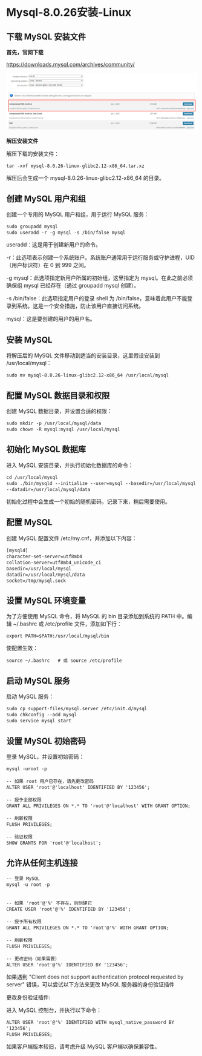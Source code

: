 # Mysql-8.0.26安装-Linux

##  下载 MySQL 安装文件 

**首先，官网下载**

https://downloads.mysql.com/archives/community/

![1721724118789.jpg](upload\1721724118789.jpg)

**解压安装文件**

解压下载的安装文件：

```
tar -xvf mysql-8.0.26-linux-glibc2.12-x86_64.tar.xz
```

解压后会生成一个 mysql-8.0.26-linux-glibc2.12-x86_64 的目录。

## **创建 MySQL 用户和组** 

创建一个专用的 MySQL 用户和组，用于运行 MySQL 服务：

```
sudo groupadd mysql
sudo useradd -r -g mysql -s /bin/false mysql
```

useradd：这是用于创建新用户的命令。

-r：此选项表示创建一个系统账户。系统账户通常用于运行服务或守护进程，UID（用户标识符）在 0 到 999 之间。

-g mysql：此选项指定新用户所属的初始组，这里指定为 mysql。在此之前必须确保组 mysql 已经存在（通过 groupadd mysql 创建）。

-s /bin/false：此选项指定用户的登录 shell 为 /bin/false，意味着此用户不能登录到系统。这是一个安全措施，防止该用户直接访问系统。

mysql：这是要创建的用户的用户名。

## 安装 MySQL

将解压后的 MySQL 文件移动到适当的安装目录，这里假设安装到 /usr/local/mysql：

```
sudo mv mysql-8.0.26-linux-glibc2.12-x86_64 /usr/local/mysql
```

## 配置 MySQL 数据目录和权限

创建 MySQL 数据目录，并设置合适的权限：

```
sudo mkdir -p /usr/local/mysql/data
sudo chown -R mysql:mysql /usr/local/mysql
```

## 初始化 MySQL 数据库

进入 MySQL 安装目录，并执行初始化数据库的命令：

```
cd /usr/local/mysql
sudo ./bin/mysqld --initialize --user=mysql --basedir=/usr/local/mysql --datadir=/usr/local/mysql/data
```

初始化过程中会生成一个初始的随机密码，记录下来，稍后需要使用。

## 配置 MySQL

创建 MySQL 配置文件 /etc/my.cnf，并添加以下内容：

```
[mysqld]
character-set-server=utf8mb4
collation-server=utf8mb4_unicode_ci
basedir=/usr/local/mysql
datadir=/usr/local/mysql/data
socket=/tmp/mysql.sock
```

## 设置 MySQL 环境变量

为了方便使用 MySQL 命令，将 MySQL 的 bin 目录添加到系统的 PATH 中。编辑 ~/.bashrc 或 /etc/profile 文件，添加如下行：

```
export PATH=$PATH:/usr/local/mysql/bin
```

使配置生效：

```
source ~/.bashrc   # 或 source /etc/profile
```

## 启动 MySQL 服务 

启动 MySQL 服务：

```
sudo cp support-files/mysql.server /etc/init.d/mysql
sudo chkconfig --add mysql
sudo service mysql start
```

## 设置 MySQL 初始密码 

登录 MySQL，并设置初始密码：

```
mysql -uroot -p 

-- 如果 root 用户已存在，请先更改密码
ALTER USER 'root'@'localhost' IDENTIFIED BY '123456';

-- 授予全部权限
GRANT ALL PRIVILEGES ON *.* TO 'root'@'localhost' WITH GRANT OPTION;

-- 刷新权限
FLUSH PRIVILEGES;

-- 验证权限
SHOW GRANTS FOR 'root'@'localhost';
```

## 允许从任何主机连接 

```
-- 登录 MySQL
mysql -u root -p


-- 如果 'root'@'%' 不存在，则创建它
CREATE USER 'root'@'%' IDENTIFIED BY '123456';

-- 授予所有权限
GRANT ALL PRIVILEGES ON *.* TO 'root'@'%' WITH GRANT OPTION;

-- 刷新权限
FLUSH PRIVILEGES;

-- 更改密码（如果需要）
ALTER USER 'root'@'%' IDENTIFIED BY '123456';
```



如果遇到 "Client does not support authentication protocol requested by server" 错误，可以尝试以下方法来更改 MySQL 服务器的身份验证插件

更改身份验证插件:

进入 MySQL 控制台，并执行以下命令：

```
ALTER USER 'root'@'%' IDENTIFIED WITH mysql_native_password BY '123456';
FLUSH PRIVILEGES;
```

如果客户端版本较旧，请考虑升级 MySQL 客户端以确保兼容性。